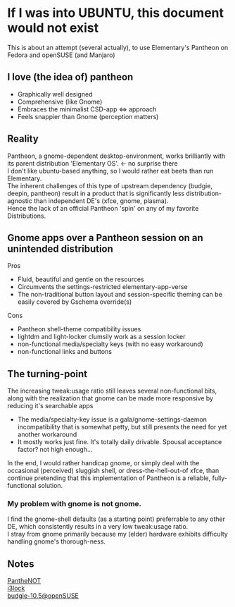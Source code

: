 # If I was into UBUNTU, this document would not exist
This is about an attempt (several actually), to use Elementary's Pantheon on Fedora and openSUSE (and Manjaro)

## I love (the idea of) pantheon

- Graphically well designed
- Comprehensive (like Gnome)
- Embraces the minimalist CSD-app <=> approach
- Feels snappier than Gnome (perception matters)

## Reality

Pantheon, a gnome-dependent desktop-environment, works brilliantly with its parent distribution 'Elementary OS'. <- no surprise there  
I don't like ubuntu-based anything, so I would rather eat beets than run Elementary.  
The inherent challenges of this type of upstream dependency (budgie, deepin, pantheon) result in a product that is significantly less distribution-agnostic than independent DE's (xfce, gnome, plasma).  
Hence the lack of an official Pantheon 'spin' on any of my favorite Distributions.

## Gnome apps over a Pantheon session on an unintended distribution

Pros
- Fluid, beautiful and gentle on the resources
- Circumvents the settings-restricted elementary-app-verse
- The non-traditional button layout and session-specific theming can be easily covered by Gschema override(s)

Cons
- Pantheon shell-theme compatibility issues
- lightdm and light-locker clumsily work as a session locker
- non-functional media/specialty keys (with no easy workaround)
- non-functional links and buttons

## The turning-point
The increasing tweak:usage ratio still leaves several non-functional bits, along with the realization that gnome can be made more responsive by reducing it's searchable apps

- The media/specialty-key issue is a gala/gnome-settings-daemon incompatibility that is somewhat petty, but still presents the need for yet another workaround
- It mostly works just fine. It's totally daily drivable. Spousal acceptance factor? not high enough...  

In the end, I would rather handicap gnome, or simply deal with the occasional (perceived) sluggish shell, or dress-the-hell-out-of xfce, than continue pretending that this implementation of Pantheon is a reliable, fully-functional solution.

### My problem with gnome is not gnome.
I find the gnome-shell defaults (as a starting point) preferrable to any other DE, which consistently results in a very low tweak:usage ratio.  
I stray from gnome primarily because my (elder) hardware exhibits difficulty handling gnome's thorough-ness.  

## Notes
[PantheNOT](panthenot.md)  
[i3lock](i3lock.md)  
[budgie-10.5@openSUSE](budgieSUSE.md)  
